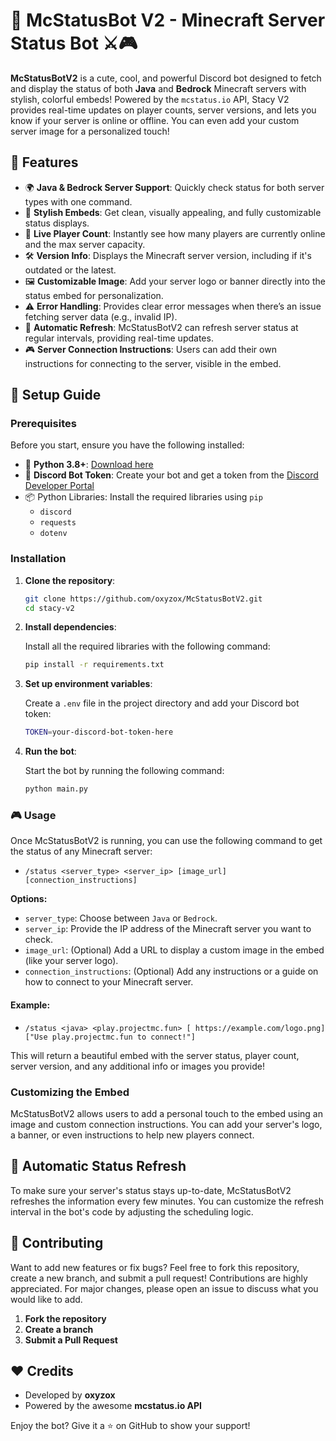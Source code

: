 # 🏰 McStatusBot V2 - Minecraft Server Status Bot ⚔️🎮

**McStatusBotV2** is a cute, cool, and powerful Discord bot designed to fetch and display the status of both **Java** and **Bedrock** Minecraft servers with stylish, colorful embeds! Powered by the `mcstatus.io` API, Stacy V2 provides real-time updates on player counts, server versions, and lets you know if your server is online or offline. You can even add your custom server image for a personalized touch!

## 🚀 Features

- 🌍 **Java & Bedrock Server Support**: Quickly check status for both server types with one command.
- 🎨 **Stylish Embeds**: Get clean, visually appealing, and fully customizable status displays.
- 👥 **Live Player Count**: Instantly see how many players are currently online and the max server capacity.
- 🛠️ **Version Info**: Displays the Minecraft server version, including if it's outdated or the latest.
- 🖼️ **Customizable Image**: Add your server logo or banner directly into the status embed for personalization.
- ⚠️ **Error Handling**: Provides clear error messages when there’s an issue fetching server data (e.g., invalid IP).
- 🔄 **Automatic Refresh**: McStatusBotV2 can refresh server status at regular intervals, providing real-time updates.
- 🎮 **Server Connection Instructions**: Users can add their own instructions for connecting to the server, visible in the embed.

## 🔧 Setup Guide

### Prerequisites

Before you start, ensure you have the following installed:

- 🐍 **Python 3.8+**: [Download here](https://www.python.org/downloads/)
- 🤖 **Discord Bot Token**: Create your bot and get a token from the [Discord Developer Portal](https://discord.com/developers/applications)
- 📦 Python Libraries: Install the required libraries using `pip`
    - `discord`
    - `requests`
    - `dotenv`

### Installation

1. **Clone the repository**:

    ```bash
    git clone https://github.com/oxyzox/McStatusBotV2.git
    cd stacy-v2
    ```

2. **Install dependencies**:

    Install all the required libraries with the following command:

    ```bash
    pip install -r requirements.txt
    ```

3. **Set up environment variables**:

    Create a `.env` file in the project directory and add your Discord bot token:

    ```bash
    TOKEN=your-discord-bot-token-here
    ```

4. **Run the bot**:

    Start the bot by running the following command:

    ```bash
    python main.py
    ```

### 🎮 Usage

Once McStatusBotV2 is running, you can use the following command to get the status of any Minecraft server:

- `/status <server_type> <server_ip> [image_url] [connection_instructions]`

**Options:**
- `server_type`: Choose between `Java` or `Bedrock`.
- `server_ip`: Provide the IP address of the Minecraft server you want to check.
- `image_url`: (Optional) Add a URL to display a custom image in the embed (like your server logo).
- `connection_instructions`: (Optional) Add any instructions or a guide on how to connect to your Minecraft server.

#### Example:

- `/status <java> <play.projectmc.fun> [ https://example.com/logo.png] ["Use play.projectmc.fun to connect!"]`


This will return a beautiful embed with the server status, player count, server version, and any additional info or images you provide!

### Customizing the Embed

McStatusBotV2 allows users to add a personal touch to the embed using an image and custom connection instructions. You can add your server's logo, a banner, or even instructions to help new players connect.

## 🔄 Automatic Status Refresh

To make sure your server's status stays up-to-date, McStatusBotV2 refreshes the information every few minutes. You can customize the refresh interval in the bot's code by adjusting the scheduling logic.

## 🤝 Contributing

Want to add new features or fix bugs? Feel free to fork this repository, create a new branch, and submit a pull request! Contributions are highly appreciated. For major changes, please open an issue to discuss what you would like to add.

1. **Fork the repository**
2. **Create a branch**
3. **Submit a Pull Request**

## ❤️ Credits

- Developed by **oxyzox**
- Powered by the awesome **mcstatus.io API**

Enjoy the bot? Give it a ⭐ on GitHub to show your support!
